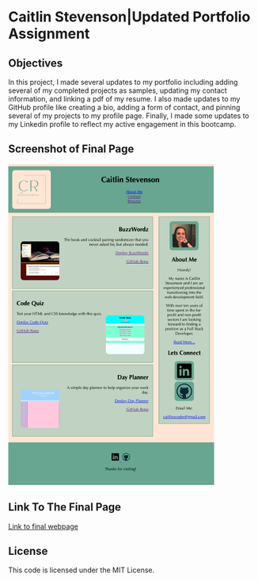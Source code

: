 # Caitlin Stevenson|Updated Portfolio Assignment

## Objectives

In this project, I made several updates to my portfolio including adding several of my completed projects as samples, updating my contact information, and linking a pdf of my resume. I also made updates to my GitHub profile like creating a bio, adding a form of contact, and pinning several of my projects to my profile page. Finally, I made some updates to my Linkedin profile to reflect my active engagement in this bootcamp.

## Screenshot of Final Page

![Screenshot of final webpage](./assets/images/final_webpage.png)

## Link To The Final Page

[Link to final webpage](https://caitlinscodes.github.io/updated_portfolio/)

## License

This code is licensed under the MIT License.